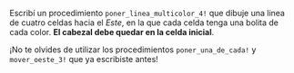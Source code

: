 Escribí un procedimiento `poner_linea_multicolor_4!` que dibuje una linea
de cuatro celdas hacia el _Este_, en la que cada celda tenga una bolita de cada color. **El cabezal debe quedar en la celda inicial**.

¡No te olvides de utilizar los procedimientos `poner_una_de_cada!` y `mover_oeste_3!` que ya escribiste antes!